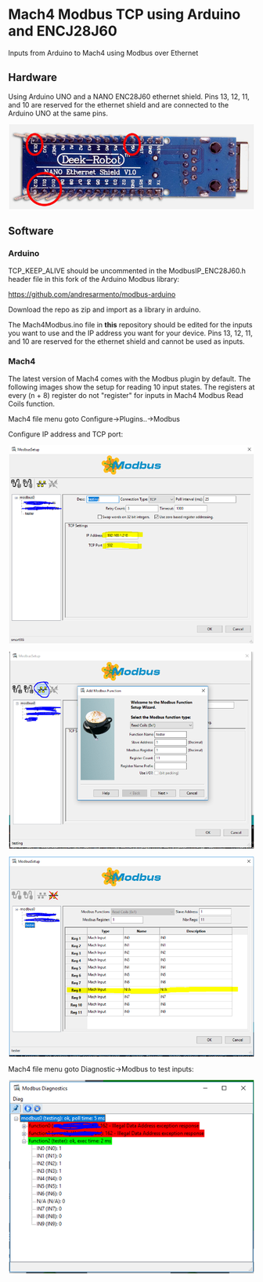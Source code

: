 # Mach4 Modbus TCP using Arduino and ENCJ28J60
Inputs from Arduino to Mach4 using Modbus over Ethernet

## Hardware

Using Arduino UNO and a NANO ENC28J60 ethernet shield. Pins 13, 12, 11, and 10 are reserved for the ethernet shield and are connected to the Arduino UNO at the same pins. 

<p align="center">
  <img src="/img/nano_ethernet.jpg" width="500"/>
</p>

## Software
### Arduino
TCP_KEEP_ALIVE should be uncommented in the ModbusIP_ENC28J60.h header file in this fork of the Arduino Modbus library: 

https://github.com/andresarmento/modbus-arduino

Download the repo as zip and import as a library in arduino.

The Mach4Modbus.ino file in <b>this</b> repository should be edited for the inputs you want to use and the IP address you want for your device. Pins 13, 12, 11, and 10 are reserved for the ethernet shield and cannot be used as inputs.

### Mach4
The latest version of Mach4 comes with the Modbus plugin by default. The following images show the setup for reading 10 input states. The registers at every (n + 8) register do not "register" for inputs in Mach4 Modbus Read Coils function.

Mach4 file menu goto Configure->Plugins..->Modbus

Configure IP address and TCP port:

<p align="center">
  <img src="/img/Read_Coils_3.PNG" width="500"/>
</p>

<p align="center">
  <img src="/img/Read_Coils_1.PNG" width="500"/>
</p>

<p align="center">
  <img src="/img/Read_Coils_2.PNG" width="500"/>
</p>

Mach4 file menu goto Diagnostic->Modbus to test inputs:

<p align="center">
  <img src="/img/Read_Coils_4.PNG" width="500"/>
</p>

